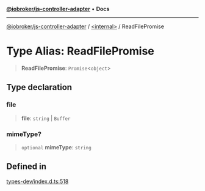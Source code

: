 [**@iobroker/js-controller-adapter**](../../README.md) • **Docs**

***

[@iobroker/js-controller-adapter](../../globals.md) / [\<internal\>](../README.md) / ReadFilePromise

# Type Alias: ReadFilePromise

> **ReadFilePromise**: `Promise`\<`object`\>

## Type declaration

### file

> **file**: `string` \| `Buffer`

### mimeType?

> `optional` **mimeType**: `string`

## Defined in

[types-dev/index.d.ts:518](https://github.com/ioBroker/ioBroker.js-controller/blob/51faba7cbec9601fb6a2f5142cb3a117e78ab588/packages/types-dev/index.d.ts#L518)
